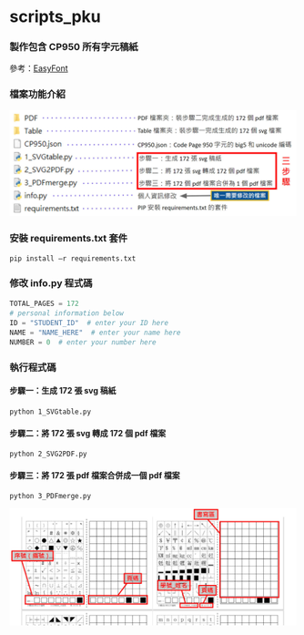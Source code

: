 # scripts_pku

### 製作包含 CP950 所有字元稿紙
參考：[EasyFont](https://www.wict.pku.edu.cn/zlian/easyfont/index.htm "EasyFont: A Style Learning based System to Easily Build Your Large-scale Handwriting Fonts")

### 檔案功能介紹
![GITHUB](https://raw.githubusercontent.com/Circle472/scripts_pku/main/scripts_pku_file.jpg)

### 安裝 requirements.txt 套件
```
pip install –r requirements.txt
```

### 修改 info.py 程式碼
```python
TOTAL_PAGES = 172
# personal information below
ID = "STUDENT_ID"  # enter your ID here
NAME = "NAME_HERE"  # enter your name here
NUMBER = 0  # enter your number here
```

### 執行程式碼
#### 步驟一：生成 172 張 svg 稿紙
```
python 1_SVGtable.py
```
#### 步驟二：將 172 張 svg 轉成 172 個 pdf 檔案
```
python 2_SVG2PDF.py
```
#### 步驟三：將 172 張 pdf 檔案合併成一個 pdf 檔案
```
python 3_PDFmerge.py
```
![GITHUB](https://raw.githubusercontent.com/Circle472/scripts_pku/main/scripts_pku_intro.jpg)
